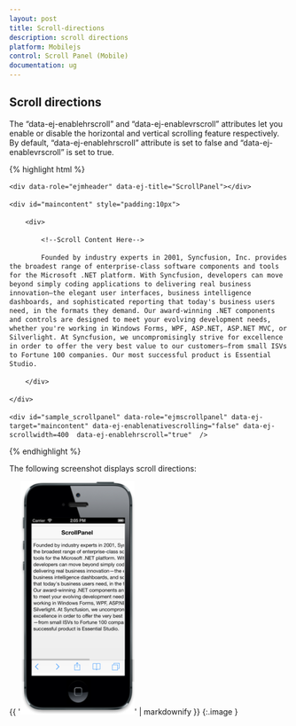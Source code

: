 ```yaml
---
layout: post
title: Scroll-directions
description: scroll directions
platform: Mobilejs
control: Scroll Panel (Mobile)
documentation: ug
---
```


## Scroll directions

The “data-ej-enablehrscroll” and “data-ej-enablevrscroll” attributes let you enable or disable the horizontal and vertical scrolling feature respectively. By default, “data-ej-enablehrscroll” attribute is set to false and “data-ej-enablevrscroll” is set to true.

{% highlight html %}

    <div data-role="ejmheader" data-ej-title="ScrollPanel"></div>

    <div id="maincontent" style="padding:10px">

        <div>

            <!--Scroll Content Here-->

            Founded by industry experts in 2001, Syncfusion, Inc. provides the broadest range of enterprise-class software components and tools for the Microsoft .NET platform. With Syncfusion, developers can move beyond simply coding applications to delivering real business innovation—the elegant user interfaces, business intelligence dashboards, and sophisticated reporting that today's business users need, in the formats they demand. Our award-winning .NET components and controls are designed to meet your evolving development needs, whether you're working in Windows Forms, WPF, ASP.NET, ASP.NET MVC, or Silverlight. At Syncfusion, we uncompromisingly strive for excellence in order to offer the very best value to our customers—from small ISVs to Fortune 100 companies. Our most successful product is Essential Studio.

        </div>

    </div>	

    <div id="sample_scrollpanel" data-role="ejmscrollpanel" data-ej-target="maincontent" data-ej-enablenativescrolling="false" data-ej-scrollwidth=400  data-ej-enablehrscroll="true"  />



{% endhighlight %}



The following screenshot displays scroll directions:



{{ '![C:/Users/deepal/AppData/Local/Temp/SNAGHTML25ac5382.PNG](Scroll-directions_images/Scroll-directions_img1.png)' | markdownify }}
{:.image }


